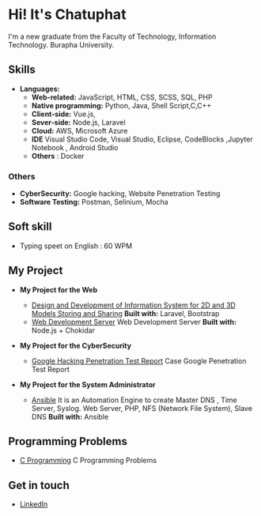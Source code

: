 # Hi! It's Chatuphat 
I'm a new graduate from the Faculty of Technology, Information Technology. Burapha University. 

## Skills
- **Languages:**
  - **Web-related:** JavaScript, HTML, CSS, SCSS, SQL, PHP
  - **Native programming:**  Python, Java, Shell Script,C,C++
  - **Client-side:** Vue.js, 
  - **Sever-side:** Node.js, Laravel
  - **Cloud:** AWS, Microsoft Azure
  - **IDE** Visual Studio Code, Visual Studio, Eclipse, CodeBlocks ,Jupyter Notebook , Android Studio
  - **Others** : Docker
  
### Others
- **CyberSecurity:** Google hacking, Website Penetration Testing 
- **Software Testing:** Postman, Selinium, Mocha 

## Soft skill
- Typing speet on English : 60 WPM

## My Project
- **My Project for the Web**
   - [Design and Development of Information System for 2D and 3D Models Storing and Sharing](https://github.com/chatuphat/store2Dand3D) **Built with:** Laravel, Bootstrap
   - [Web Development Server](https://github.com/chatuphat/Web-Development-Server) Web Development Server **Built with:** Node.js + Chokidar
 
- **My Project for the CyberSecurity**
  - [Google Hacking Penetration Test Report](https://github.com/chatuphat/Google-hacking-Lab) Case Google Penetration Test Report

- **My Project for the System Administrator**
   - [Ansible](https://github.com/chatuphat/Ansible) It is an Automation Engine to create Master DNS , Time Server, Syslog. Web Server, PHP, NFS (Network File System), Slave DNS **Built with:** Ansible


## Programming Problems
-  [C Programming](hhttps://github.com/chatuphat/C_programming_problems) C Programming Problems

## Get in touch
- [LinkedIn](https://www.linkedin.com/in/chatuphat-laosomboon-698747186/?originalSubdomain=th)

